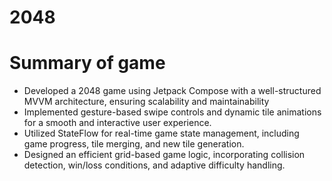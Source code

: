 # 2048
  
# Summary of game
- Developed a 2048 game using Jetpack Compose with a well-structured MVVM architecture, ensuring scalability and maintainability
- Implemented gesture-based swipe controls and dynamic tile animations for a smooth and interactive user experience.
- Utilized StateFlow for real-time game state management, including game progress, tile merging, and new tile generation.
- Designed an efficient grid-based game logic, incorporating collision detection, win/loss conditions, and adaptive difficulty handling.
